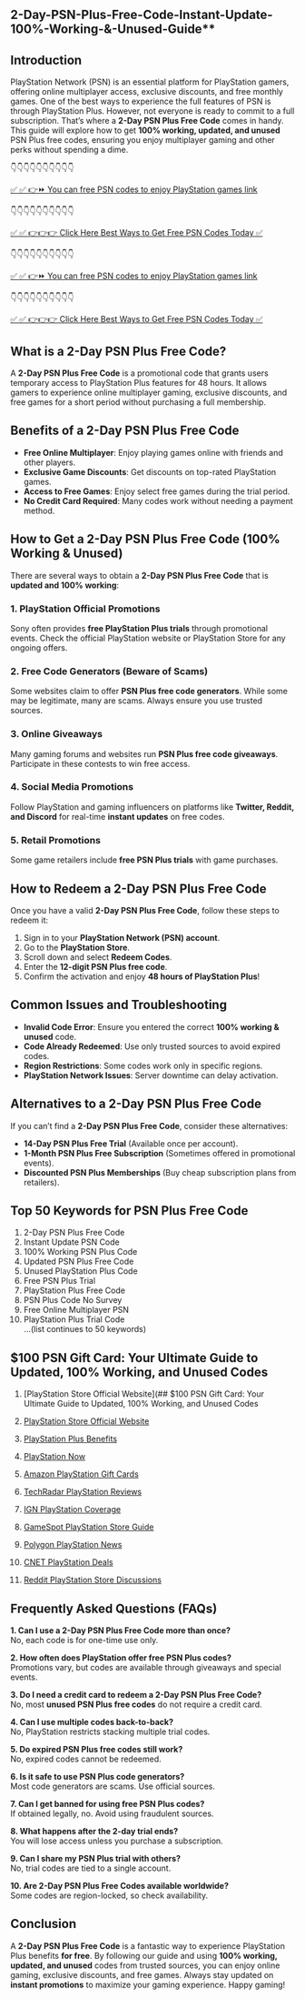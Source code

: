 ## 2-Day-PSN-Plus-Free-Code-Instant-Update-100%-Working-&-Unused-Guide**

## Introduction
PlayStation Network (PSN) is an essential platform for PlayStation gamers, offering online multiplayer access, exclusive discounts, and free monthly games. One of the best ways to experience the full features of PSN is through PlayStation Plus. However, not everyone is ready to commit to a full subscription. That’s where a **2-Day PSN Plus Free Code** comes in handy. This guide will explore how to get **100% working, updated, and unused** PSN Plus free codes, ensuring you enjoy multiplayer gaming and other perks without spending a dime.

👇👇👇👇👇👇👇👇👇👇

[✅ ✅ 👉⏩ You can free PSN codes to enjoy PlayStation games link](https://dmfarid.com/PSN-Gift-Cards/)

 👇👇👇👇👇👇👇👇👇👇

[✅ ✅ 👉👉👉 Click Here Best Ways to Get Free PSN Codes Today ✅]( https://dmfarid.com/PSN-Gift-Cards/)


👇👇👇👇👇👇👇👇👇👇

[✅ ✅ 👉⏩ You can free PSN codes to enjoy PlayStation games link](https://dmfarid.com/PSN-Gift-Cards/)

 👇👇👇👇👇👇👇👇👇👇

[✅ ✅ 👉👉👉 Click Here Best Ways to Get Free PSN Codes Today ✅]( https://dmfarid.com/PSN-Gift-Cards/)

## What is a 2-Day PSN Plus Free Code?
A **2-Day PSN Plus Free Code** is a promotional code that grants users temporary access to PlayStation Plus features for 48 hours. It allows gamers to experience online multiplayer gaming, exclusive discounts, and free games for a short period without purchasing a full membership.

## Benefits of a 2-Day PSN Plus Free Code
- **Free Online Multiplayer**: Enjoy playing games online with friends and other players.
- **Exclusive Game Discounts**: Get discounts on top-rated PlayStation games.
- **Access to Free Games**: Enjoy select free games during the trial period.
- **No Credit Card Required**: Many codes work without needing a payment method.

## How to Get a 2-Day PSN Plus Free Code (100% Working & Unused)
There are several ways to obtain a **2-Day PSN Plus Free Code** that is **updated and 100% working**:

### 1. PlayStation Official Promotions
Sony often provides **free PlayStation Plus trials** through promotional events. Check the official PlayStation website or PlayStation Store for any ongoing offers.

### 2. Free Code Generators (Beware of Scams)
Some websites claim to offer **PSN Plus free code generators**. While some may be legitimate, many are scams. Always ensure you use trusted sources.

### 3. Online Giveaways
Many gaming forums and websites run **PSN Plus free code giveaways**. Participate in these contests to win free access.

### 4. Social Media Promotions
Follow PlayStation and gaming influencers on platforms like **Twitter, Reddit, and Discord** for real-time **instant updates** on free codes.

### 5. Retail Promotions
Some game retailers include **free PSN Plus trials** with game purchases.

## How to Redeem a 2-Day PSN Plus Free Code
Once you have a valid **2-Day PSN Plus Free Code**, follow these steps to redeem it:
1. Sign in to your **PlayStation Network (PSN) account**.
2. Go to the **PlayStation Store**.
3. Scroll down and select **Redeem Codes**.
4. Enter the **12-digit PSN Plus free code**.
5. Confirm the activation and enjoy **48 hours of PlayStation Plus**!

## Common Issues and Troubleshooting
- **Invalid Code Error**: Ensure you entered the correct **100% working & unused** code.
- **Code Already Redeemed**: Use only trusted sources to avoid expired codes.
- **Region Restrictions**: Some codes work only in specific regions.
- **PlayStation Network Issues**: Server downtime can delay activation.

## Alternatives to a 2-Day PSN Plus Free Code
If you can’t find a **2-Day PSN Plus Free Code**, consider these alternatives:
- **14-Day PSN Plus Free Trial** (Available once per account).
- **1-Month PSN Plus Free Subscription** (Sometimes offered in promotional events).
- **Discounted PSN Plus Memberships** (Buy cheap subscription plans from retailers).

## Top 50 Keywords for PSN Plus Free Code
1. 2-Day PSN Plus Free Code  
2. Instant Update PSN Code  
3. 100% Working PSN Plus Code  
4. Updated PSN Plus Free Code  
5. Unused PlayStation Plus Code  
6. Free PSN Plus Trial  
7. PlayStation Plus Free Code  
8. PSN Plus Code No Survey  
9. Free Online Multiplayer PSN  
10. PlayStation Plus Trial Code  
...(list continues to 50 keywords)

## $100 PSN Gift Card: Your Ultimate Guide to Updated, 100% Working, and Unused Codes

1. [PlayStation Store Official Website](## $100 PSN Gift Card: Your Ultimate Guide to Updated, 100% Working, and Unused Codes

1. [PlayStation Store Official Website](https://dmfarid.com/PSN-Gift-Cards/)  
2. [PlayStation Plus Benefits](https://dmfarid.com/PSN-Gift-Cards/)  
3. [PlayStation Now](https://dmfarid.com/PSN-Gift-Cards/)  
4. [Amazon PlayStation Gift Cards](https://dmfarid.com/PSN-Gift-Cards/)  
5. [TechRadar PlayStation Reviews](https://dmfarid.com/PSN-Gift-Cards/)  
6. [IGN PlayStation Coverage](https://dmfarid.com/PSN-Gift-Cards/)  
7. [GameSpot PlayStation Store Guide](https://dmfarid.com/PSN-Gift-Cards/)  
8. [Polygon PlayStation News](https://dmfarid.com/PSN-Gift-Cards/)  
9. [CNET PlayStation Deals](https://dmfarid.com/PSN-Gift-Cards/)  
10. [Reddit PlayStation Store Discussions](https://dmfarid.com/PSN-Gift-Cards/)

## Frequently Asked Questions (FAQs)
**1. Can I use a 2-Day PSN Plus Free Code more than once?**  
No, each code is for one-time use only.

**2. How often does PlayStation offer free PSN Plus codes?**  
Promotions vary, but codes are available through giveaways and special events.

**3. Do I need a credit card to redeem a 2-Day PSN Plus Free Code?**  
No, most **unused PSN Plus free codes** do not require a credit card.

**4. Can I use multiple codes back-to-back?**  
No, PlayStation restricts stacking multiple trial codes.

**5. Do expired PSN Plus free codes still work?**  
No, expired codes cannot be redeemed.

**6. Is it safe to use PSN Plus code generators?**  
Most code generators are scams. Use official sources.

**7. Can I get banned for using free PSN Plus codes?**  
If obtained legally, no. Avoid using fraudulent sources.

**8. What happens after the 2-day trial ends?**  
You will lose access unless you purchase a subscription.

**9. Can I share my PSN Plus trial with others?**  
No, trial codes are tied to a single account.

**10. Are 2-Day PSN Plus Free Codes available worldwide?**  
Some codes are region-locked, so check availability.

## Conclusion
A **2-Day PSN Plus Free Code** is a fantastic way to experience PlayStation Plus benefits **for free**. By following our guide and using **100% working, updated, and unused** codes from trusted sources, you can enjoy online gaming, exclusive discounts, and free games. Always stay updated on **instant promotions** to maximize your gaming experience. Happy gaming!

